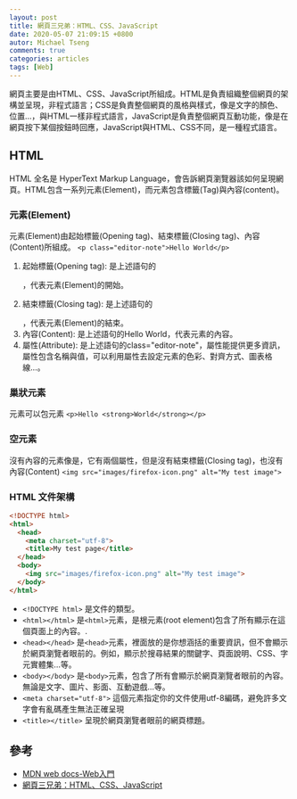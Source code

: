 ```yaml
---
layout: post
title: 網頁三兄弟：HTML、CSS、JavaScript
date: 2020-05-07 21:09:15 +0800
autor: Michael Tseng
comments: true
categories: articles
tags: [Web]
---
```


網頁主要是由HTML、CSS、JavaScript所組成。HTML是負責組織整個網頁的架構並呈現，非程式語言；CSS是負責整個網頁的風格與樣式，像是文字的顏色、位置...，與HTML一樣非程式語言，JavaScript是負責整個網頁互動功能，像是在網頁按下某個按鈕時回應，JavaScript與HTML、CSS不同，是一種程式語言。

## HTML
HTML 全名是 HyperText Markup Language，會告訴網頁瀏覽器該如何呈現網頁。HTML包含一系列元素(Element)，而元素包含標籤(Tag)與內容(content)。

### 元素(Element)
元素(Element)由起始標籤(Opening tag)、結束標籤(Closing tag)、內容(Content)所組成。
`<p class="editor-note">Hello World</p>`

1. 起始標籤(Opening tag): 是上述語句的<p>，代表元素(Element)的開始。
2. 結束標籤(Closing tag): 是上述語句的</p>，代表元素(Element)的結束。
3. 內容(Content): 是上述語句的Hello World，代表元素的內容。
4. 屬性(Attribute): 是上述語句的class="editor-note"，屬性能提供更多資訊，屬性包含名稱與值，可以利用屬性去設定元素的色彩、對齊方式、圖表格線...。

### 巢狀元素

元素可以包元素
`<p>Hello <strong>World</strong></p>`

### 空元素

沒有內容的元素像是<img>，它有兩個屬性，但是沒有結束標籤(Closing tag)，也沒有內容(Content)
`<img src="images/firefox-icon.png" alt="My test image">`

### HTML 文件架構

```html
<!DOCTYPE html>
<html>
  <head>
    <meta charset="utf-8">
    <title>My test page</title>
  </head>
  <body>
    <img src="images/firefox-icon.png" alt="My test image">
  </body>
</html>
```

* `<!DOCTYPE html>` 是文件的類型。
* `<html></html>` 是`<html>`元素，是根元素(root element)包含了所有顯示在這個頁面上的內容。.
* `<head></head>` 是`<head>`元素，裡面放的是你想涵括的重要資訊，但不會顯示於網頁瀏覽者眼前的。例如，顯示於搜尋結果的關鍵字、頁面說明、CSS、字元實體集...等。
* `<body></body>` 是`<body>`元素，包含了所有會顯示於網頁瀏覽者眼前的內容。 無論是文字、圖片、影面、互動遊戲...等。
* `<meta charset="utf-8">` 這個元素指定你的文件使用utf-8編碼，避免許多文字會有亂碼產生無法正確呈現
* `<title></title>` 呈現於網頁瀏覽者眼前的網頁標題。

## 參考
* [MDN web docs-Web入門](https://developer.mozilla.org/zh-TW/docs/Learn/Getting_started_with_the_web)
* [網頁三兄弟：HTML、CSS、JavaScript](https://ithelp.ithome.com.tw/articles/10202689)